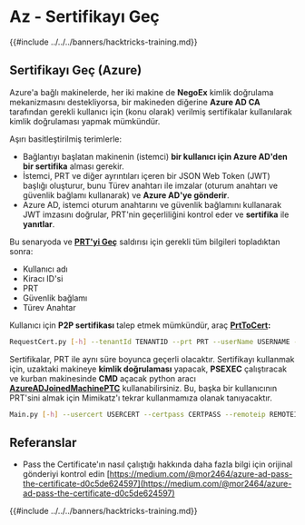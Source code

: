 # Az - Sertifikayı Geç

{{#include ../../../banners/hacktricks-training.md}}

## Sertifikayı Geç (Azure)

Azure'a bağlı makinelerde, her iki makine de **NegoEx** kimlik doğrulama mekanizmasını destekliyorsa, bir makineden diğerine **Azure AD CA** tarafından gerekli kullanıcı için (konu olarak) verilmiş sertifikalar kullanılarak kimlik doğrulaması yapmak mümkündür.

Aşırı basitleştirilmiş terimlerle:

- Bağlantıyı başlatan makinenin (istemci) **bir kullanıcı için Azure AD'den bir sertifika** alması gerekir.
- İstemci, PRT ve diğer ayrıntıları içeren bir JSON Web Token (JWT) başlığı oluşturur, bunu Türev anahtarı ile imzalar (oturum anahtarı ve güvenlik bağlamı kullanarak) ve **Azure AD'ye gönderir**.
- Azure AD, istemci oturum anahtarını ve güvenlik bağlamını kullanarak JWT imzasını doğrular, PRT'nin geçerliliğini kontrol eder ve **sertifika** ile **yanıtlar**.

Bu senaryoda ve [**PRT'yi Geç**](pass-the-prt.md) saldırısı için gerekli tüm bilgileri topladıktan sonra:

- Kullanıcı adı
- Kiracı ID'si
- PRT
- Güvenlik bağlamı
- Türev Anahtar

Kullanıcı için **P2P sertifikası** talep etmek mümkündür, araç [**PrtToCert**](https://github.com/morRubin/PrtToCert)**:**
```bash
RequestCert.py [-h] --tenantId TENANTID --prt PRT --userName USERNAME --hexCtx HEXCTX --hexDerivedKey HEXDERIVEDKEY [--passPhrase PASSPHRASE]
```
Sertifikalar, PRT ile aynı süre boyunca geçerli olacaktır. Sertifikayı kullanmak için, uzaktaki makineye **kimlik doğrulaması** yapacak, **PSEXEC** çalıştıracak ve kurban makinesinde **CMD** açacak python aracı [**AzureADJoinedMachinePTC**](https://github.com/morRubin/AzureADJoinedMachinePTC) kullanabilirsiniz. Bu, başka bir kullanıcının PRT'sini almak için Mimikatz'ı tekrar kullanmamıza olanak tanıyacaktır.
```bash
Main.py [-h] --usercert USERCERT --certpass CERTPASS --remoteip REMOTEIP
```
## Referanslar

- Pass the Certificate'ın nasıl çalıştığı hakkında daha fazla bilgi için orijinal gönderiyi kontrol edin [https://medium.com/@mor2464/azure-ad-pass-the-certificate-d0c5de624597](https://medium.com/@mor2464/azure-ad-pass-the-certificate-d0c5de624597)

{{#include ../../../banners/hacktricks-training.md}}
